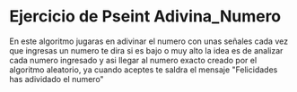 #  Ejercicio de Pseint Adivina_Numero
En este algoritmo jugaras en adivinar el numero con unas señales cada vez que ingresas un numero te dira si es bajo o muy alto la idea es de analizar cada numero ingresado y asi llegar al numero exacto creado por el algoritmo aleatorio, ya cuando aceptes te saldra el mensaje "Felicidades has adividado el numero" 
